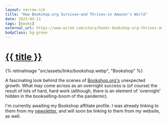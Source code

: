 ```yaml
---
layout: narrow.njk
title: "How Bookshop.org Survives—and Thrives—in Amazon's World"
date: 2023-04-11
tags: [books]
external_url: https://www.wired.com/story/books-bookshop-org-thrives-amazon-world/?ref=daniel.pizza
bodyClass: bg-green
---
```

<h1><a href="{{ external_url }}">{{ title }}</a></h1>

{% retinaImage "src/assets/links/bookshop.webp", "Bookshop" %}

A fascinating look behind the scenes of [Bookshop.org's](https://bookshop.org/?ref=daniel.pizza) unexpected growth. What may come across as an overnight success is (of course) the result of lots of hard, hard work (although, there is an element of 'overnight' hidden in the bookselling-boom of the pandemic).

I'm currently awaiting my Bookshop affiliate profile. I was already linking to them from my [newsletter](http://trema.website?ref=daniel.pizza), and will soon be linking to them from my website, as well. 
